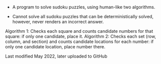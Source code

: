 - A program to solve sudoku puzzles, using human-like two algorithms.

- Cannot solve all sudoku puzzles that can be deterministically solved, however, never renders an incorrect answer.

Algorithm 1: Checks each square and counts candidate numbers for that square: if only one candidate, place it.
Algorithm 2: Checks each set (row, column, and section) and counts candidate locations for each number: if only one candidate location, place number there.

Last modified May 2022, later uploaded to GitHub
